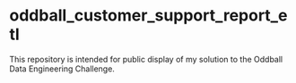 # oddball_customer_support_report_etl
This repository is intended for public display of my solution to the Oddball Data Engineering Challenge.
